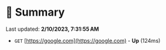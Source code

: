 # 📖 Summary
Last updated: **2/10/2023, 7:31:55 AM**

- `GET` [https://google.com](https://google.com) - **Up** (124ms)
